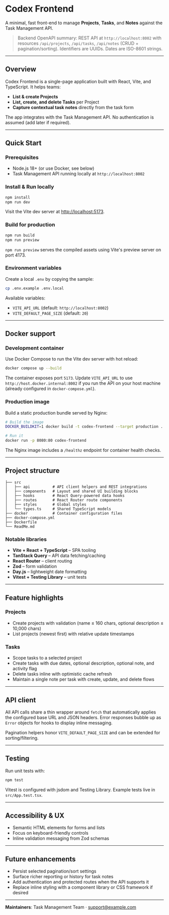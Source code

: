 # Codex Frontend

A minimal, fast front-end to manage **Projects**, **Tasks**, and **Notes** against the Task Management API.

> Backend OpenAPI summary: REST API at `http://localhost:8002` with resources `/api/projects`, `/api/tasks`, `/api/notes` (CRUD + pagination/sorting). Identifiers are UUIDs. Dates are ISO-8601 strings.

---

## Overview

Codex Frontend is a single-page application built with React, Vite, and TypeScript. It helps teams:

- **List & create Projects**
- **List, create, and delete Tasks** per Project
- **Capture contextual task notes** directly from the task form

The app integrates with the Task Management API. No authentication is assumed (add later if required).

---

## Quick Start

### Prerequisites

- Node.js 18+ (or use Docker, see below)
- Task Management API running locally at `http://localhost:8002`

### Install & Run locally

```bash
npm install
npm run dev
```

Visit the Vite dev server at [http://localhost:5173](http://localhost:5173).

### Build for production

```bash
npm run build
npm run preview
```

`npm run preview` serves the compiled assets using Vite's preview server on port 4173.

### Environment variables

Create a local `.env` by copying the sample:

```bash
cp .env.example .env.local
```

Available variables:

- `VITE_API_URL` (default: `http://localhost:8002`)
- `VITE_DEFAULT_PAGE_SIZE` (default: `20`)

---

## Docker support

### Development container

Use Docker Compose to run the Vite dev server with hot reload:

```bash
docker compose up --build
```

The container exposes port `5173`. Update `VITE_API_URL` to use `http://host.docker.internal:8002` if you run the API on your host machine (already configured in `docker-compose.yml`).

### Production image

Build a static production bundle served by Nginx:

```bash
# Build the image
DOCKER_BUILDKIT=1 docker build -t codex-frontend --target production .

# Run it
docker run -p 8080:80 codex-frontend
```

The Nginx image includes a `/healthz` endpoint for container health checks.

---

## Project structure

```
├── src
│   ├── api          # API client helpers and REST integrations
│   ├── components   # Layout and shared UI building blocks
│   ├── hooks        # React Query-powered data hooks
│   ├── routes       # React Router route components
│   ├── styles       # Global styles
│   └── types.ts     # Shared TypeScript models
├── docker           # Container configuration files
├── docker-compose.yml
├── Dockerfile
└── ReadMe.md
```

### Notable libraries

- **Vite + React + TypeScript** – SPA tooling
- **TanStack Query** – API data fetching/caching
- **React Router** – client routing
- **Zod** – form validation
- **Day.js** – lightweight date formatting
- **Vitest + Testing Library** – unit tests

---

## Feature highlights

### Projects

- Create projects with validation (name ≤ 160 chars, optional description ≤ 10,000 chars)
- List projects (newest first) with relative update timestamps

### Tasks

- Scope tasks to a selected project
- Create tasks with due dates, optional description, optional note, and activity flag
- Delete tasks inline with optimistic cache refresh
- Maintain a single note per task with create, update, and delete flows

---

## API client

All API calls share a thin wrapper around `fetch` that automatically applies the configured base URL and JSON headers. Error responses bubble up as `Error` objects for hooks to display inline messaging.

Pagination helpers honor `VITE_DEFAULT_PAGE_SIZE` and can be extended for sorting/filtering.

---

## Testing

Run unit tests with:

```bash
npm test
```

Vitest is configured with jsdom and Testing Library. Example tests live in `src/App.test.tsx`.

---

## Accessibility & UX

- Semantic HTML elements for forms and lists
- Focus on keyboard-friendly controls
- Inline validation messaging from Zod schemas

---

## Future enhancements

- Persist selected pagination/sort settings
- Surface richer reporting or history for task notes
- Add authentication and protected routes when the API supports it
- Replace inline styling with a component library or CSS framework if desired

---

**Maintainers**: Task Management Team · [support@example.com](mailto:support@example.com)
